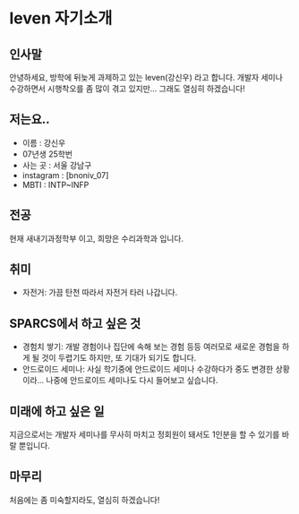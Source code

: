 # leven 자기소개

## 인사말
안녕하세요, 방학에 뒤늦게 과제하고 있는 leven(강신우) 라고 합니다.
개발자 세미나 수강하면서 시행착오를 좀 많이 겪고 있지만... 그래도 열심히 하겠습니다!

## 저는요..
+ 이름 : 강신우
+ 07년생 25학번
+ 사는 곳 : 서울 강남구
+ instagram : [bnoniv_07]
+ MBTI : INTP~INFP

## 전공
현재 새내기과정학부 이고, 희망은 수리과학과 입니다.

## 취미
+ 자전거: 가끔 탄천 따라서 자전거 타러 나갑니다.

## SPARCS에서 하고 싶은 것
+ 경험치 쌓기: 개발 경험이나 집단에 속해 보는 경험 등등 여러모로 새로운 경험을 하게 될 것이 두렵기도 하지만, 또 기대가 되기도 합니다.
+ 안드로이드 세미나: 사실 학기중에 안드로이드 세미나 수강하다가 중도 변경한 상황이라... 나중에 안드로이드 세미나도 다시 들어보고 싶습니다.

## 미래에 하고 싶은 일
지금으로서는 개발자 세미나를 무사히 마치고 정회원이 돼서도 1인분을 할 수 있기를 바랄 뿐입니다.

## 마무리
처음에는 좀 미숙할지라도, 열심히 하겠습니다!


